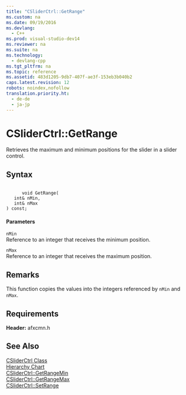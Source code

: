 ```yaml
---
title: "CSliderCtrl::GetRange"
ms.custom: na
ms.date: 09/19/2016
ms.devlang: 
  - C++
ms.prod: visual-studio-dev14
ms.reviewer: na
ms.suite: na
ms.technology: 
  - devlang-cpp
ms.tgt_pltfrm: na
ms.topic: reference
ms.assetid: 483d1205-9db7-407f-ae3f-153eb3b040b2
caps.latest.revision: 12
robots: noindex,nofollow
translation.priority.ht: 
  - de-de
  - ja-jp
---
```

# CSliderCtrl::GetRange
Retrieves the maximum and minimum positions for the slider in a slider control.  
  
## Syntax  
  
```  
  
      void GetRange(  
   int& nMin,  
   int& nMax   
) const;  
```  
  
#### Parameters  
 `nMin`  
 Reference to an integer that receives the minimum position.  
  
 `nMax`  
 Reference to an integer that receives the maximum position.  
  
## Remarks  
 This function copies the values into the integers referenced by `nMin` and `nMax`.  
  
## Requirements  
 **Header:** afxcmn.h  
  
## See Also  
 [CSliderCtrl Class](../vs140/CSliderCtrl-Class.md)   
 [Hierarchy Chart](../vs140/Hierarchy-Chart.md)   
 [CSliderCtrl::GetRangeMin](../vs140/CSliderCtrl--GetRangeMin.md)   
 [CSliderCtrl::GetRangeMax](../vs140/CSliderCtrl--GetRangeMax.md)   
 [CSliderCtrl::SetRange](../vs140/CSliderCtrl--SetRange.md)